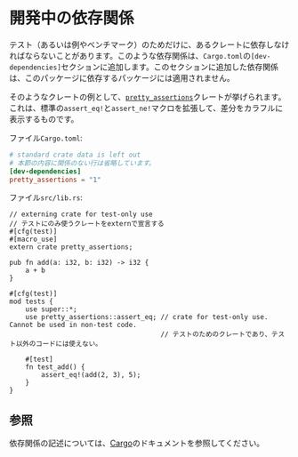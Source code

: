 <!--
# Development dependencies
-->
# 開発中の依存関係

<!--
Sometimes there is a need to have dependencies for tests (or examples,
or benchmarks) only. Such dependencies are added to `Cargo.toml` in the
`[dev-dependencies]` section. These dependencies are not propagated to other
packages which depend on this package.
-->
テスト（あるいは例やベンチマーク）のためだけに、あるクレートに依存しなければならないことがあります。このような依存関係は、`Cargo.toml`の`[dev-dependencies]`セクションに追加します。このセクションに追加した依存関係は、このパッケージに依存するパッケージには適用されません。

<!--
One such example is [`pretty_assertions`](https://docs.rs/pretty_assertions/1.0.0/pretty_assertions/index.html), which extends standard `assert_eq!` and `assert_ne!` macros, to provide colorful diff.  
File `Cargo.toml`:
-->
そのようなクレートの例として、[`pretty_assertions`](https://docs.rs/pretty_assertions/1.0.0/pretty_assertions/index.html)クレートが挙げられます。これは、標準の`assert_eq!`と`assert_ne!`マクロを拡張して、差分をカラフルに表示するものです。

ファイル`Cargo.toml`:

```toml
# standard crate data is left out
# 本節の内容に関係のない行は省略しています。
[dev-dependencies]
pretty_assertions = "1"
```

<!--
File `src/lib.rs`:
-->
ファイル`src/lib.rs`:

```rust,ignore
// externing crate for test-only use
// テストにのみ使うクレートをexternで宣言する
#[cfg(test)]
#[macro_use]
extern crate pretty_assertions;

pub fn add(a: i32, b: i32) -> i32 {
    a + b
}

#[cfg(test)]
mod tests {
    use super::*;
    use pretty_assertions::assert_eq; // crate for test-only use. Cannot be used in non-test code.
                                      // テストのためのクレートであり、テスト以外のコードには使えない。

    #[test]
    fn test_add() {
        assert_eq!(add(2, 3), 5);
    }
}
```

<!--
## See Also
-->
## 参照
<!--
[Cargo][cargo] docs on specifying dependencies.
-->
依存関係の記述については、[Cargo][cargo]のドキュメントを参照してください。

[cargo]: http://doc.crates.io/specifying-dependencies.html
